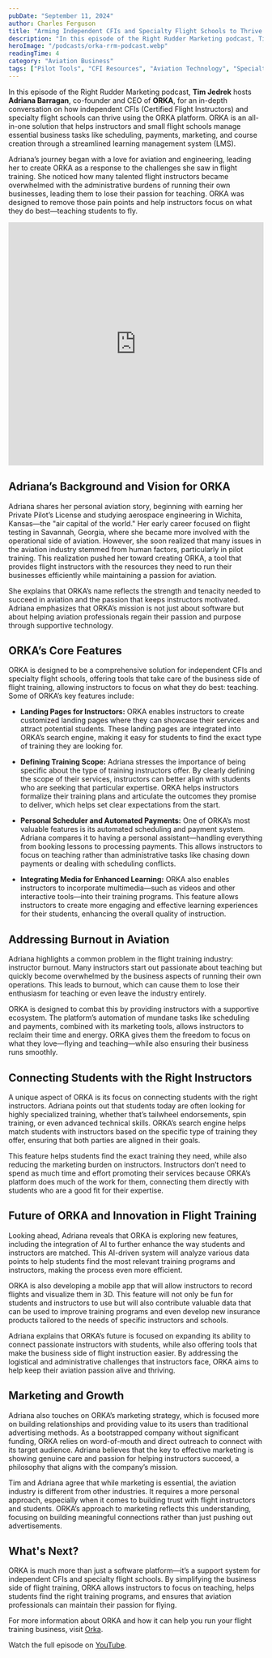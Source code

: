 ```yaml
---
pubDate: "September 11, 2024"
author: Charles Ferguson
title: "Arming Independent CFIs and Specialty Flight Schools to Thrive with ORKA"
description: "In this episode of the Right Rudder Marketing podcast, Tim Jedrek hosts Adriana Barragan, co-founder and CEO of ORKA, for an in-depth conversation on how independent CFIs (Certified Flight Instructors) and specialty flight schools can thrive using the ORKA platform."
heroImage: "/podcasts/orka-rrm-podcast.webp"
readingTime: 4
category: "Aviation Business"
tags: ["Pilot Tools", "CFI Resources", "Aviation Technology", "Specialty Training"]
---
```


In this episode of the Right Rudder Marketing podcast, **Tim Jedrek** hosts **Adriana Barragan**, co-founder and CEO of **ORKA**, for an in-depth conversation on how independent CFIs (Certified Flight Instructors) and specialty flight schools can thrive using the ORKA platform. ORKA is an all-in-one solution that helps instructors and small flight schools manage essential business tasks like scheduling, payments, marketing, and course creation through a streamlined learning management system (LMS).

Adriana’s journey began with a love for aviation and engineering, leading her to create ORKA as a response to the challenges she saw in flight training. She noticed how many talented flight instructors became overwhelmed with the administrative burdens of running their own businesses, leading them to lose their passion for teaching. ORKA was designed to remove those pain points and help instructors focus on what they do best—teaching students to fly.

<iframe width="100%" height="480" src="https://www.youtube.com/embed/Up6Lv3FZWwo?si=vVpn2HeqCQUW-ESO" title="YouTube video player" frameborder="0" allow="accelerometer; autoplay; clipboard-write; encrypted-media; gyroscope; picture-in-picture; web-share" referrerpolicy="strict-origin-when-cross-origin" allowfullscreen></iframe>

## Adriana’s Background and Vision for ORKA

Adriana shares her personal aviation story, beginning with earning her Private Pilot’s License and studying aerospace engineering in Wichita, Kansas—the "air capital of the world." Her early career focused on flight testing in Savannah, Georgia, where she became more involved with the operational side of aviation. However, she soon realized that many issues in the aviation industry stemmed from human factors, particularly in pilot training. This realization pushed her toward creating ORKA, a tool that provides flight instructors with the resources they need to run their businesses efficiently while maintaining a passion for aviation.

She explains that ORKA’s name reflects the strength and tenacity needed to succeed in aviation and the passion that keeps instructors motivated. Adriana emphasizes that ORKA’s mission is not just about software but about helping aviation professionals regain their passion and purpose through supportive technology.

## ORKA’s Core Features

ORKA is designed to be a comprehensive solution for independent CFIs and specialty flight schools, offering tools that take care of the business side of flight training, allowing instructors to focus on what they do best: teaching. Some of ORKA’s key features include:

- **Landing Pages for Instructors:** ORKA enables instructors to create customized landing pages where they can showcase their services and attract potential students. These landing pages are integrated into ORKA’s search engine, making it easy for students to find the exact type of training they are looking for.

- **Defining Training Scope:** Adriana stresses the importance of being specific about the type of training instructors offer. By clearly defining the scope of their services, instructors can better align with students who are seeking that particular expertise. ORKA helps instructors formalize their training plans and articulate the outcomes they promise to deliver, which helps set clear expectations from the start.

- **Personal Scheduler and Automated Payments:** One of ORKA’s most valuable features is its automated scheduling and payment system. Adriana compares it to having a personal assistant—handling everything from booking lessons to processing payments. This allows instructors to focus on teaching rather than administrative tasks like chasing down payments or dealing with scheduling conflicts.

- **Integrating Media for Enhanced Learning:** ORKA also enables instructors to incorporate multimedia—such as videos and other interactive tools—into their training programs. This feature allows instructors to create more engaging and effective learning experiences for their students, enhancing the overall quality of instruction.

## Addressing Burnout in Aviation

Adriana highlights a common problem in the flight training industry: instructor burnout. Many instructors start out passionate about teaching but quickly become overwhelmed by the business aspects of running their own operations. This leads to burnout, which can cause them to lose their enthusiasm for teaching or even leave the industry entirely.

ORKA is designed to combat this by providing instructors with a supportive ecosystem. The platform’s automation of mundane tasks like scheduling and payments, combined with its marketing tools, allows instructors to reclaim their time and energy. ORKA gives them the freedom to focus on what they love—flying and teaching—while also ensuring their business runs smoothly.

## Connecting Students with the Right Instructors

A unique aspect of ORKA is its focus on connecting students with the right instructors. Adriana points out that students today are often looking for highly specialized training, whether that’s tailwheel endorsements, spin training, or even advanced technical skills. ORKA’s search engine helps match students with instructors based on the specific type of training they offer, ensuring that both parties are aligned in their goals.

This feature helps students find the exact training they need, while also reducing the marketing burden on instructors. Instructors don’t need to spend as much time and effort promoting their services because ORKA’s platform does much of the work for them, connecting them directly with students who are a good fit for their expertise.

## Future of ORKA and Innovation in Flight Training

Looking ahead, Adriana reveals that ORKA is exploring new features, including the integration of AI to further enhance the way students and instructors are matched. This AI-driven system will analyze various data points to help students find the most relevant training programs and instructors, making the process even more efficient.

ORKA is also developing a mobile app that will allow instructors to record flights and visualize them in 3D. This feature will not only be fun for students and instructors to use but will also contribute valuable data that can be used to improve training programs and even develop new insurance products tailored to the needs of specific instructors and schools.

Adriana explains that ORKA’s future is focused on expanding its ability to connect passionate instructors with students, while also offering tools that make the business side of flight instruction easier. By addressing the logistical and administrative challenges that instructors face, ORKA aims to help keep their aviation passion alive and thriving.

## Marketing and Growth

Adriana also touches on ORKA’s marketing strategy, which is focused more on building relationships and providing value to its users than traditional advertising methods. As a bootstrapped company without significant funding, ORKA relies on word-of-mouth and direct outreach to connect with its target audience. Adriana believes that the key to effective marketing is showing genuine care and passion for helping instructors succeed, a philosophy that aligns with the company’s mission.

Tim and Adriana agree that while marketing is essential, the aviation industry is different from other industries. It requires a more personal approach, especially when it comes to building trust with flight instructors and students. ORKA’s approach to marketing reflects this understanding, focusing on building meaningful connections rather than just pushing out advertisements.

## What's Next?

ORKA is much more than just a software platform—it’s a support system for independent CFIs and specialty flight schools. By simplifying the business side of flight training, ORKA allows instructors to focus on teaching, helps students find the right training programs, and ensures that aviation professionals can maintain their passion for flying.

For more information about ORKA and how it can help you run your flight training business, visit [Orka](https://flyorka.com/).

Watch the full episode on [YouTube](https://youtu.be/lFX8UE2dttU?feature=shared).
